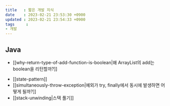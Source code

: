 ```yaml
---
title   : 짧은 개발 지식
date    : 2023-02-21 23:53:30 +0900
updated : 2023-02-21 23:54:33 +0900
tags     : 
- 개발
---
```


## Java

* [[why-return-type-of-add-function-is-boolean|왜 ArrayList의 add는 boolean을 리턴할까?]]
- [[state-pattern]]
- [[simultaneously-throw-exception|예외가 try, finally에서 동시에 발생하면 어떻게 될까?]]
- [[stack-unwinding|스택 풀기]]
